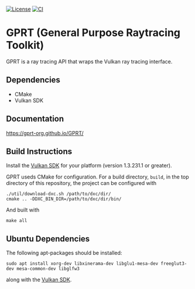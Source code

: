 

[![License](https://img.shields.io/badge/license-MIT-green)](https://opensource.org/licenses/MIT)
[![CI](https://github.com/natevm/vkrt/actions/workflows/ci.yml/badge.svg)](https://github.com/natevm/vkrt/actions/workflows/ci.yml)

# GPRT (General Purpose Raytracing Toolkit)

GPRT is a ray tracing API that wraps the Vulkan ray tracing interface.

## Dependencies

  - CMake
  - Vulkan SDK

## Documentation
https://gprt-org.github.io/GPRT/

## Build Instructions

Install the [Vulkan SDK](https://vulkan.lunarg.com/) for your platform (version 1.3.231.1 or greater).

GPRT useds CMake for configuration. For a build directory, `build`, in the top
directory of this repository, the project can be configured with

```shell
./util/download-dxc.sh /path/to/dxc/dir/
cmake .. -DDXC_BIN_DIR=/path/to/dxc/dir/bin/
```

And built with

```shell
make all
```

## Ubuntu Dependencies

The following apt-packages should be installed:

```shell
sudo apt install xorg-dev libxinerama-dev libglu1-mesa-dev freeglut3-dev mesa-common-dev libglfw3
```

along with the [Vulkan SDK](https://vulkan.lunarg.com/doc/view/latest/linux/getting_started_ubuntu.html).

